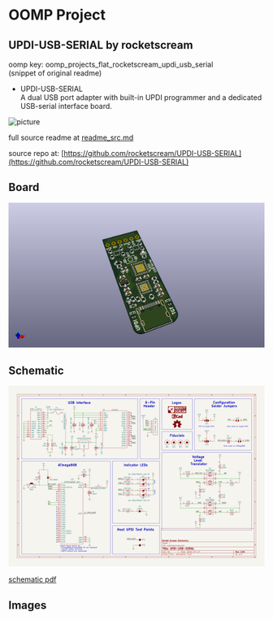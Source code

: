 # OOMP Project  
## UPDI-USB-SERIAL  by rocketscream  
  
oomp key: oomp_projects_flat_rocketscream_updi_usb_serial  
(snippet of original readme)  
  
- UPDI-USB-SERIAL  
A dual USB port adapter with built-in UPDI programmer and a dedicated USB-serial interface board.  
  
![picture](UPDI-USB-SERIAL.jpg)  
  
  full source readme at [readme_src.md](readme_src.md)  
  
source repo at: [https://github.com/rocketscream/UPDI-USB-SERIAL](https://github.com/rocketscream/UPDI-USB-SERIAL)  
## Board  
  
[![working_3d.png](working_3d_600.png)](working_3d.png)  
## Schematic  
  
[![working_schematic.png](working_schematic_600.png)](working_schematic.png)  
  
[schematic pdf](working_schematic.pdf)  
## Images  
